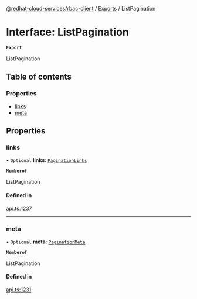 [@redhat-cloud-services/rbac-client](../README.md) / [Exports](../modules.md) / ListPagination

# Interface: ListPagination

**`Export`**

ListPagination

## Table of contents

### Properties

- [links](ListPagination.md#links)
- [meta](ListPagination.md#meta)

## Properties

### links

• `Optional` **links**: [`PaginationLinks`](PaginationLinks.md)

**`Memberof`**

ListPagination

#### Defined in

[api.ts:1237](https://github.com/RedHatInsights/javascript-clients/blob/main/packages/rbac/api.ts#L1237)

___

### meta

• `Optional` **meta**: [`PaginationMeta`](PaginationMeta.md)

**`Memberof`**

ListPagination

#### Defined in

[api.ts:1231](https://github.com/RedHatInsights/javascript-clients/blob/main/packages/rbac/api.ts#L1231)
